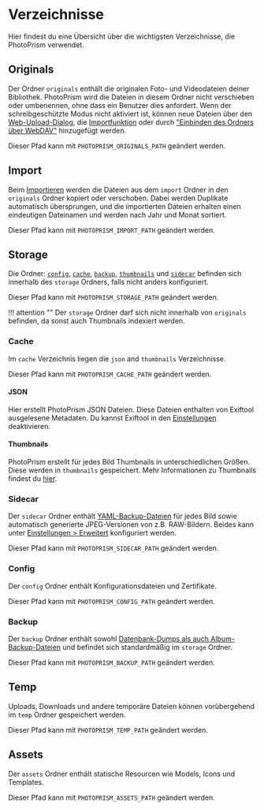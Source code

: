 # Verzeichnisse
Hier findest du eine Übersicht über die wichtigsten Verzeichnisse, die PhotoPrism verwendet.

## Originals
Der Ordner `originals` enthält die originalen Foto- und Videodateien deiner Bibliothek. PhotoPrism wird die Dateien in diesem Ordner nicht verschieben oder umbenennen, ohne dass ein Benutzer dies anfordert. Wenn der schreibgeschützte Modus nicht aktiviert ist, können neue Dateien über den [Web-Upload-Dialog](../library/upload.md), die [Importfunktion](../library/import.md) oder durch ["Einbinden des Ordners über WebDAV"](../sync/webdav.md) hinzugefügt werden.

Dieser Pfad kann mit `PHOTOPRISM_ORIGINALS_PATH` geändert werden.

## Import
Beim [Importieren](../library/import-vs-index.md) werden die Dateien aus dem `import` Ordner in den `originals` Ordner kopiert oder verschoben. Dabei werden Duplikate automatisch übersprungen, und die importierten Dateien erhalten einen eindeutigen Dateinamen und werden nach Jahr und Monat sortiert.

Dieser Pfad kann mit `PHOTOPRISM_IMPORT_PATH` geändert werden.


## Storage
Die Ordner: [`config`](#config), [`cache`](#cache), [`backup`](#backup), [`thumbnails`](#thumbnails) und [`sidecar`](#sidecar)  befinden sich innerhalb des `storage` Ordners, falls nicht anders konfiguriert.

Dieser Pfad kann mit `PHOTOPRISM_STORAGE_PATH` geändert werden.

!!! attention ""
    Der `storage` Ordner darf sich nicht innerhalb von `originals` befinden, da sonst auch Thumbnails indexiert werden.

### Cache
Im `cache` Verzeichnis liegen die `json` and `thumbnails` Verzeichnisse.

Dieser Pfad kann mit `PHOTOPRISM_CACHE_PATH` geändert werden.

#### JSON
Hier erstellt PhotoPrism JSON Dateien. Diese Dateien enthalten von Exiftool ausgelesene Metadaten.
Du kannst Exiftool in den [Einstellungen](../settings/advanced.md) deaktivieren.

#### Thumbnails
PhotoPrism erstellt für jedes Bild Thumbnails in unterschiedlichen Größen. Diese werden in `thumbnails` gespeichert.
Mehr Informationen zu Thumbnails findest du [hier](../settings/advanced.md#images).

### Sidecar
Der `sidecar` Ordner enthält [YAML-Backup-Dateien](export.md#bild-backups) für jedes Bild sowie automatisch generierte JPEG-Versionen von z.B. RAW-Bildern. Beides kann unter [Einstellungen > Erweitert](../settings/advanced.md) konfiguriert werden.

Dieser Pfad kann mit `PHOTOPRISM_SIDECAR_PATH` geändert werden.


### Config
Der `config` Ordner enthält Konfigurationsdateien und Zertifikate.

Dieser Pfad kann mit `PHOTOPRISM_CONFIG_PATH` geändert werden.


### Backup
Der `backup` Ordner enthält sowohl [Datenbank-Dumps als auch Album-Backup-Dateien](index.md#automatische-backups) und befindet sich standardmäßig im `storage` Ordner.

Dieser Pfad kann mit `PHOTOPRISM_BACKUP_PATH` geändert werden.


## Temp
Uploads, Downloads und andere temporäre Dateien können vorübergehend im `temp` Ordner gespeichert werden.

Dieser Pfad kann mit `PHOTOPRISM_TEMP_PATH` geändert werden.



## Assets
Der `assets` Ordner enthält statische Resourcen wie Models, Icons und Templates.

Dieser Pfad kann mit `PHOTOPRISM_ASSETS_PATH` geändert werden.

